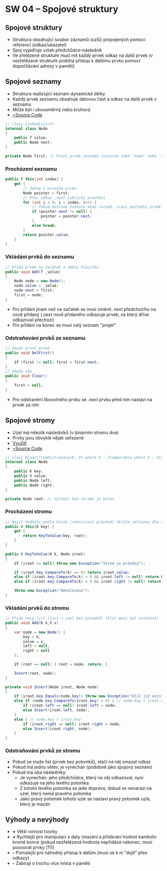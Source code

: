 # SW 04 – Spojové struktury

## Spojové struktury

* Struktura obsahující soubor záznamů (uzlů) propojených pomocí referencí (odkaz/ukazatel)
* Spoj vyjadřuje vztah předchůdce–následník
* Ve zřetězené struktuře musí mít každý prvek odkaz na další prvek (v nezřetězené struktuře probíhá přístup k dalšímu prvku pomocí dopočítávání adresy v paměti)

## Spojové seznamy

* Struktura realizující seznam dynamické délky
* Každý prvek seznamu obsahuje datovou část a odkaz na další prvek v seznamu
* Může být i obousměrný nebo kruhový
* [~Source Code](https://github.com/RDMCz/Spojovy-Seznam/blob/master/191120_spojovy_seznam/Models/MujList.cs)

``` csharp
// class LinkedList<T>
internal class Node
{
    public T value;
    public Node next;
}

private Node first; // První prvek seznamu (nazýván také 'head' nebo 'start')
```

### Procházení seznamu

``` csharp
public T this[int index] {
    get {
        // Začne u prvního prvku
        Node pointer = first;
        // Přes odkaz .next cyklicky prochází
        for (int i = 0; i < index; i++) {
            // Pokud dostane hodnotu mimo rozsah, vrací poslední prvek (při záporné hodnotě vrací první prvek)
            if (pointer.next != null) {
                pointer = pointer.next;
            }
            else break;
        }
        return pointer.value;
    }
}

```

### Vkládání prvků do seznamu

``` csharp
// Přidá prvek na začátek a změní hlavičku
public void Add(T _value)
{
    Node node = new Node();
    node.value = _value;
    node.next = first;
    first = node;
}
```

* Pro přidání jinam než na začátek se musí změnit _.next_ předchozího na nově přidaný (_.next_ nově přidaného odkazuje prvek, na který dříve odkazoval přechozí)
* Pro přidání na konec se musí celý seznam "projet"

### Odstraňování prvků ze seznamu

``` csharp
// Smaže první prvek
public void DelFirst()
{
    if (first != null) first = first.next;
}
// Smaže vše
public void Clear()
{
    first = null;
}
```

* Pro odstranění libovolného prvku se _.next_ prvku před ním nastaví na prvek za ním

## Spojové stromy

* Uzel má několik následníků (v binárním stromu dva)
* Prvky jsou obvykle nějak seřazené
* [Využití](https://stackoverflow.com/questions/2130416/what-are-the-applications-of-binary-trees)
* [~Source Code](https://github.com/RDMCz/Binarni-Strom/blob/master/191211_binarni_strom/Dictionary.cs)

``` csharp
// class BinaryTreeDictionary<K, V> where K : IComparable where V : IComparable
internal class Node
{
    public K key;
    public V value;
    public Node left;
    public Node right;
}

private Node root; // Výchozí bod stromu je kořen
```

### Procházení stromu

``` csharp
// Najít hodnotu podle klíče (rekurzivní průchod) (klíče seřazeny dle velikosti)
public V this[K key] {
    get {
        return KeyToValue(key, root);
    }
}

public V KeyToValue(K k, Node iroot)
{
    if (iroot == null) throw new Exception("Strom je prázdný");

    if (iroot.key.CompareTo(k) == 0) return iroot.value;
    else if (iroot.key.CompareTo(k) > 0 && iroot.left != null) return KeyToValue(k, iroot.left);
    else if (iroot.key.CompareTo(k) < 0 && iroot.right != null) return KeyToValue(k, iroot.right);

    throw new Exception("Nenalezeno");
}
```

### Vkládání prvků do stromu

``` csharp
// Přidá nový list (list = uzel bez potomků) (klíč musí být unikátní)
public void Add(K k,V v)
{
    var node = new Node() {
        key = k,
        value = v,
        left = null,
        right = null
    };

    if (root == null) { root = node; return; }

    Insert(root, node);
}

private void Insert(Node iroot, Node node)
{
    if (iroot.key.Equals(node.key)) throw new Exception("Klíč již existuje");
    else if (node.key.CompareTo(iroot.key) < 0) { // node.key < iroot.key
        if (iroot.left == null) iroot.left = node;
        else Insert(iroot.left, node);
    }
    else { // node.key > iroot.key
        if (iroot.right == null) iroot.right = node;
        else Insert(iroot.right, node);
    }
}
```

### Odstraňování prvků ze stromu

* Pokud se maže list (prvek bez potomků), stačí na něj smazat odkaz
* Pokud má jednu větev, je vynechán (podobně jako spojový seznam)
* Pokud má oba následníky:
  * Je vynechán: jeho předchůdce, který na něj odkazoval, nyní odkazuje na jeho levého potomka
  * Z tohoto levého potomka se jede doprava, dokud se nenarazí na uzel, který nemá pravého potomka
  * Jako pravý potomek tohoto uzle se nastaví pravý potomek uzle, který je mazán

## Výhody a nevýhody

* __+__ Větší volnost tvorby
* __+__ Rychlejší pro manipulaci s daty (mazání a přidávání hodnot kamkoliv kromě konce (pokud nezřetězená hodnota nepřidává nakonec, musí posouvat prvky (?)))
* __-__ Pomalejší pro náhodný přístup k datům (musí se k ní "dojít" přes odkazy)
* __-__ Zabírají o trochu více místa v paměti
